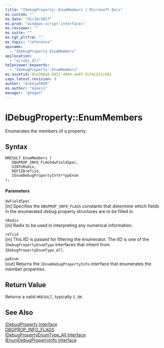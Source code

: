 ```yaml
---
title: "IDebugProperty::EnumMembers | Microsoft Docs"
ms.custom: ""
ms.date: "01/18/2017"
ms.prod: "windows-script-interfaces"
ms.reviewer: ""
ms.suite: ""
ms.tgt_pltfrm: ""
ms.topic: "reference"
apiname: 
  - "IDebugProperty.EnumMembers"
apilocation: 
  - "scrobj.dll"
helpviewer_keywords: 
  - "IDebugProperty::EnumMembers"
ms.assetid: 8ce398a5-6452-4804-ae8f-5c54cd11c661
caps.latest.revision: 8
author: "mikejo5000"
ms.author: "mikejo"
manager: "ghogen"
---
```

# IDebugProperty::EnumMembers
Enumerates the members of a property.  
  
## Syntax  
  
```  
HRESULT EnumMembers (  
   DBGPROP_INFO_FLAGSdwFieldSpec,  
   UINTnRadix,  
   REFIIDrefiid,  
   IEnumDebugPropertyInfo**ppEnum  
);  
```  
  
#### Parameters  
 `dwFieldSpec`  
 [in] Specifies the `DBGPROP_INFO_FLAGS` constants that determine which fields in the enumerated debug property structures are to be filled in.  
  
 `nRadix`  
 [in] Radix to be used in interpreting any numerical information.  
  
 `refiid`  
 [in] This IID is passed for filtering the enumerator. The IID is one of the `IDebugPropertyEnumType` interfaces that inherit from `IDebugPropertyEnumType_All`.  
  
 `ppEnum`  
 [out] Returns the `IEnumDebugPropertyInfo` interface that enumerates the member properties.  
  
## Return Value  
 Returns a valid `HRESULT`, typically `S_OK`.  
  
## See Also  
 [IDebugProperty Interface](../../winscript/reference/idebugproperty-interface.md)   
 [DBGPROP_INFO_FLAGS](../../winscript/reference/dbgprop-info-flags.md)   
 [IDebugPropertyEnumType_All Interface](../../winscript/reference/idebugpropertyenumtype-all-interface.md)   
 [IEnumDebugPropertyInfo Interface](../../winscript/reference/ienumdebugpropertyinfo-interface.md)